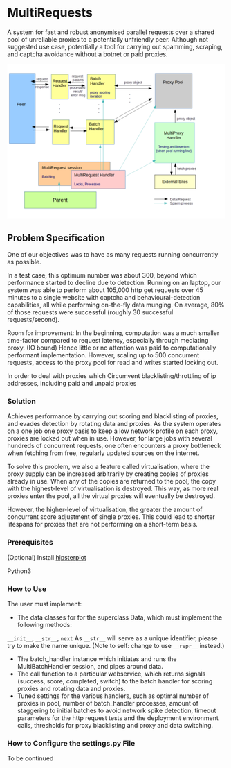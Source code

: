 # MultiRequests

A system for fast and robust anonymised parallel requests over a shared pool of unreliable proxies to a potentially unfriendly peer. 
Although not suggested use case, potentially a tool for carrying out spamming, scraping, and captcha avoidance without a botnet or paid proxies.

![Images/DiagramSharp.png](https://github.com/raskellr/test/blob/master/images/DiagramSharp.png)

## Problem Specification

One of our objectives was to have as many requests running concurrently as possible. 

In a test case, this optimum number was about 300, beyond which performance started to decline due to detection. Running on an laptop, our system was able to perform about 105,000 http get requests over 45 minutes to a single website with captcha and behavioural-detection capabilities, all while performing on-the-fly data munging. On average, 80% of those requests were successful (roughly 30 successful requests/second).
 
Room for improvement: In the beginning, computation was a much smaller time-factor compared to request latency, especially through mediating proxy. (IO bound) Hence little or no attention was paid to computationally performant implementation. However, scaling up to 500 concurrent requests, access to the proxy pool for read and writes started locking out.

In order to deal with proxies which 
Circumvent blacklisting/throttling of ip addresses, including paid and unpaid proxies

### Solution
Achieves performance by carrying out scoring and blacklisting of proxies, and evades detection by rotating data and proxies. As the system operates on a one job one proxy basis to keep a low network profile on each proxy, proxies are locked out when in use. However, for large jobs with several hundreds of concurrent requests, one often encounters a proxy bottleneck when fetching from free, regularly updated sources on the internet.

To solve this problem, we also a feature called virtualisation, where the proxy supply can be increased arbitrarily by creating copies of proxies already in use. When any of the copies are returned to the pool, the copy with the highest-level of virtualisation is destroyed. This way, as more real proxies enter the pool, all the virtual proxies will eventually be destroyed. 

However, the higher-level of virtualisation, the greater the amount of concurrent score adjustment of single proxies. This could lead to shorter lifespans for proxies that are not performing on a short-term basis.

### Prerequisites

(Optional) Install [hipsterplot](https://github.com/imh/hipsterplot)

Python3

### How to Use
The user must implement:
* The data classes for for the superclass Data, which must implement the following methods:

`__init__`, `__str__`, `next`
As `__str__` will serve as a unique identifier, please try to make the name unique. (Note to self: change to use `__repr__` instead.)

* The batch_handler instance which initiates and runs the MultiBatchHandler session, and pipes around data. 
* The call function to a particular webservice, which returns signals (success, score, completed, switch) to the batch handler for scoring proxies and rotating data and proxies. 
* Tuned settings for the various handlers, such as optimal number of proxies in pool, number of batch_handler processes, amount of staggering to initial batches to avoid network spike detection, timeout parameters for the http request tests and the deployment environment calls, thresholds for proxy blacklisting and proxy and data switching. 

### How to Configure the settings.py File
To be continued

